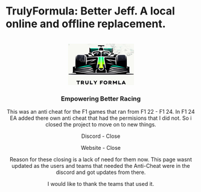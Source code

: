 # TrulyFormula: Better Jeff. A local online and offline replacement.

<a name="readme-top"></a>

<div align="center">
  <br />
  <a href="https://github.com/TrulyFormula/TrulyFormula">
    <img src="images/logo.png" alt="TrulyFormula Logo" width="175" height="110">
  </a>

### Empowering Better Racing

This was an anti cheat for the F1 games that ran from F1 22 - F1 24. In F1 24 EA added there own anti cheat that had the permisions that I did not. So i closed the project to move on to new things. 

Discord - Close

Website - Close

Reason for these closing is a lack of need for them now. This page wasnt updated as the users and teams that needed the Anti-Cheat were in the discord and got updates from there.

I would like to thank the teams that used it.

